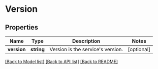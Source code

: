 # Version

## Properties
Name | Type | Description | Notes
------------ | ------------- | ------------- | -------------
**version** | **string** | Version is the service&#39;s version. | [optional] 

[[Back to Model list]](../README.md#documentation-for-models) [[Back to API list]](../README.md#documentation-for-api-endpoints) [[Back to README]](../README.md)


